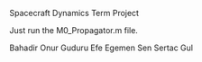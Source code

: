Spacecraft Dynamics Term Project

Just run the M0_Propagator.m file.

Bahadir Onur Guduru
Efe Egemen Sen
Sertac Gul
